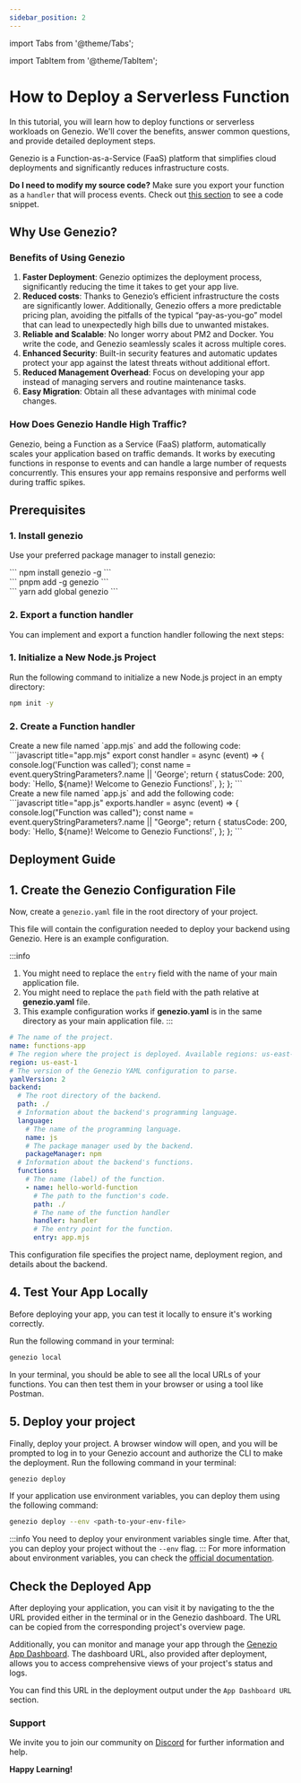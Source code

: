 ```yaml
---
sidebar_position: 2
---
```


import Tabs from '@theme/Tabs';

import TabItem from '@theme/TabItem';

# How to Deploy a Serverless Function

In this tutorial, you will learn how to deploy functions or serverless workloads on Genezio. We'll cover the benefits, answer common questions, and provide detailed deployment steps.

Genezio is a Function-as-a-Service (FaaS) platform that simplifies cloud deployments and significantly reduces infrastructure costs.

**Do I need to modify my source code?** Make sure you export your function as a `handler` that will process events. Check out [this section](#2-ensure-you-have-a-nodejs-function-handler) to see a code snippet.

## Why Use Genezio?

### Benefits of Using Genezio

1. **Faster Deployment**: Genezio optimizes the deployment process, significantly reducing the time it takes to get your app live.
2. **Reduced costs**: Thanks to Genezio’s efficient infrastructure the costs are significantly lower. Additionally, Genezio offers a more predictable pricing plan, avoiding the pitfalls of the typical “pay-as-you-go” model that can lead to unexpectedly high bills due to unwanted mistakes.
3. **Reliable and Scalable**: No longer worry about PM2 and Docker. You write the code, and Genezio seamlessly scales it across multiple cores.
4. **Enhanced Security**: Built-in security features and automatic updates protect your app against the latest threats without additional effort.
5. **Reduced Management Overhead**: Focus on developing your app instead of managing servers and routine maintenance tasks.
6. **Easy Migration**: Obtain all these advantages with minimal code changes.

### How Does Genezio Handle High Traffic?

Genezio, being a Function as a Service (FaaS) platform, automatically scales your application based on traffic demands. It works by executing functions in response to events and can handle a large number of requests concurrently. This ensures your app remains responsive and performs well during traffic spikes.

## Prerequisites

### 1. Install genezio

Use your preferred package manager to install genezio:

<Tabs>
  <TabItem className="tab-item" value="npm" label="npm">
<div id="step1-install-npm">
  ```
  npm install genezio -g
  ```
  </div>
  </TabItem>
  <TabItem className="tab-item" value="pnpm" label="pnpm">
  <div id="step1-install-pnpm">
  ```
  pnpm add -g genezio
  ```
  </div>
  </TabItem>
  <TabItem  className="tab-item" value="yarn" label="yarn">
  <div id="step1-install-yarn">
  ```
  yarn add global genezio
  ```
  </div>
  </TabItem>
</Tabs>

### 2. Export a function handler

You can implement and export a function handler following the next steps:

### 1. Initialize a New Node.js Project

Run the following command to initialize a new Node.js project in an empty directory:

```bash
npm init -y
```

### 2. Create a Function handler

<Tabs>
<TabItem className="tab-item" value="esm" label="esm">
Create a new file named `app.mjs` and add the following code:
<div>
```javascript title="app.mjs"
export const handler = async (event) => {
  console.log('Function was called');
  const name = event.queryStringParameters?.name || 'George';
  return {
    statusCode: 200,
    body: `Hello, ${name}! Welcome to Genezio Functions!`,
  };
};
```

  </div>
  </TabItem>
  <TabItem className="tab-item" value="cjs" label="cjs">
  Create a new file named `app.js` and add the following code:
  <div>
  ```javascript title="app.js"
  exports.handler = async (event) => {
    console.log("Function was called");
    const name = event.queryStringParameters?.name || "George";
    return {
      statusCode: 200,
      body: `Hello, ${name}! Welcome to Genezio Functions!`,
    };
  };
    ```

  </div>
  </TabItem>
</Tabs>

## Deployment Guide

## 1. Create the Genezio Configuration File

Now, create a `genezio.yaml` file in the root directory of your project.

This file will contain the configuration needed to deploy your backend using Genezio. Here is an example configuration.

:::info

1. You might need to replace the `entry` field with the name of your main application file.
2. You might need to replace the `path` field with the path relative at **genezio.yaml** file.
3. This example configuration works if **genezio.yaml** is in the same directory as your main application file.
   :::

```yaml title="genezio.yaml"
# The name of the project.
name: functions-app
# The region where the project is deployed. Available regions: us-east-1, eu-central-1
region: us-east-1
# The version of the Genezio YAML configuration to parse.
yamlVersion: 2
backend:
  # The root directory of the backend.
  path: ./
  # Information about the backend's programming language.
  language:
    # The name of the programming language.
    name: js
    # The package manager used by the backend.
    packageManager: npm
  # Information about the backend's functions.
  functions:
    # The name (label) of the function.
    - name: hello-world-function
      # The path to the function's code.
      path: ./
      # The name of the function handler
      handler: handler
      # The entry point for the function.
      entry: app.mjs
```

This configuration file specifies the project name, deployment region, and details about the backend.

## 4. Test Your App Locally

Before deploying your app, you can test it locally to ensure it's working correctly.

Run the following command in your terminal:

```bash
genezio local
```

In your terminal, you should be able to see all the local URLs of your functions. You can then test them in your browser or using a tool like Postman.

## 5. Deploy your project

Finally, deploy your project. A browser window will open, and you will be prompted to log in to your Genezio account and authorize the CLI to make the deployment.
Run the following command in your terminal:

```bash
genezio deploy
```

If your application use environment variables, you can deploy them using the following command:

```bash
genezio deploy --env <path-to-your-env-file>
```

:::info
You need to deploy your environment variables single time.
After that, you can deploy your project without the `--env` flag.
:::
For more information about environment variables, you can check the [official documentation](/docs/project-structure/backend-envinronment-variables.md).

## Check the Deployed App

After deploying your application, you can visit it by navigating to the the URL provided either in the terminal or in the Genezio dashboard. The URL can be copied from the corresponding project's overview page.

Additionally, you can monitor and manage your app through the [Genezio App Dashboard](https://app.genez.io/dashboard). The dashboard URL, also provided after deployment, allows you to access comprehensive views of your project's status and logs.

You can find this URL in the deployment output under the `App Dashboard URL` section.

### Support <a href="#support" id="support"></a>

We invite you to join our community on [Discord](https://discord.gg/uc9H5YKjXv) for further information and help.

**Happy Learning!**

